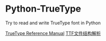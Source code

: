 # Python-TrueType

Try to read and write TrueType font in Python

[TrueType Reference Manual](https://developer.apple.com/fonts/TrueType-Reference-Manual/RM06/Chap6.html)
[TTF文件结构解析](http://www.cnblogs.com/sjhrun2001/archive/2010/01/19/1651274.html)
